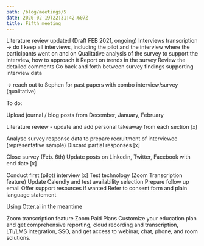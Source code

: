 ```yaml
---
path: /blog/meetings/5
date: 2020-02-19T22:31:42.607Z
title: Fifth meeting
---
```


Literature review updated (Draft FEB 2021, ongoing)
Interviews transcription
→ do I keep all interviews, including the pilot and the interview where the participants went on and on
Qualitative analysis of the survey to support the interview, how to approach it
Report on trends in the survey
Review the detailed comments
Go back and forth between survey findings supporting interview data

→ reach out to Sephen for past papers with combo interview/survey (qualitative)


To do:

Upload journal / blog posts from December, January, February

Literature review - update and add personal takeaway from each section [x] 

Analyse survey response data to prepare recruitment of interviewee (representative sample)
Discard partial responses [x]


Close survey (Feb. 6th)
Update posts on Linkedin, Twitter, Facebook with end date [x]

Conduct first (pilot) interview [x]
Test technology (Zoom Transcription feature)
Update Calendly and test availability selection
Prepare follow up email 
Offer support resources if wanted
Refer to consent form and plain language statement

Using Otter.ai in the meantime

Zoom transcription feature
Zoom Paid Plans
Customize your education plan and get comprehensive reporting, cloud recording and transcription, LTI/LMS integration, SSO, and get access to webinar, chat, phone, and room solutions.
